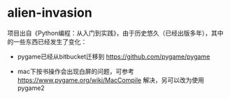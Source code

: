 # alien-invasion

项目出自《Python编程：从入门到实践》，由于历史悠久（已经出版多年），其中的一些东西已经发生了变化：

* pygame已经从bitbucket迁移到 <https://github.com/pygame/pygame>

* mac下按书操作会出现白屏的问题，可参考 <https://www.pygame.org/wiki/MacCompile> 解决，另可以改为使用pygame2